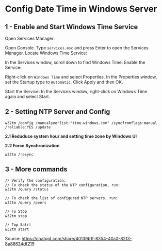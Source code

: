 # Config Date Time in Windows Server

## 1 - Enable and Start Windows Time Service
Open Services Manager:

Open Console.
Type `services.msc` and press Enter to open the Services Manager.
Locate Windows Time Service:

In the Services window, scroll down to find Windows Time.
Enable the Service:

Right-click on `Windows Time` and select Properties.
In the Properties window, set the Startup type to `Automatic`.
Click Apply and then OK.

Start the Service:
In the Services window, right-click on Windows Time again and select Start.

## 2 - Setting NTP Server and Config

```
w32tm /config /manualpeerlist:"time.windows.com" /syncfromflags:manual /reliable:YES /update
```

**2.1 Reduduce system hour and setting time zone by Windows UI**

**2.2 Force Synchronization**

```
w32tm /resync
```

## 3 - More commands

```sh
// Verify the configuration:
// To check the status of the NTP configuration, run:
w32tm /query /status

// To check the list of configured NTP servers, run:
w32tm /query /peers

// To Stop
w32tm stop

// Top Satrt
w32tm start
```

Source: https://chatgpt.com/share/40139b1f-8354-40a0-82f3-8a88624df219

